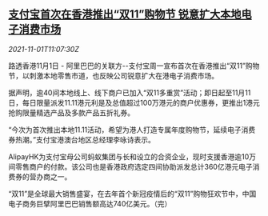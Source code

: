 <!--1635766263000-->
[支付宝首次在香港推出“双11”购物节 锐意扩大本地电子消费市场](https://cn.reuters.com/article/alipay-1101-mon-idCNKBS2HM22L)
------

<div><i>2021-11-01T11:07:30Z</i></div><p>路透香港11月1日 - 阿里巴巴的关联方--支付宝周一宣布首次在香港推出“双11”购物节，以刺激本地零售市道，也反映公司锐意扩大在港电子消费市场。</p><p>据声明，逾40间本地线上、线下商户已加入“双11多重赏”活动；即日起至11月11日，每日限量派发11.11港元利是及总值超过100万港元的商户优惠券，更推出1港元抢购限量精选产品及多款产品五折礼券。</p><p>“今次为首次推出本地11.11活动，希望为港人打造专属年度购物节，延续电子消费券热潮。”支付宝港澳台地区总经理李咏诗表示。</p><p>AlipayHK为支付宝母公司蚂蚁集团与长和设立的合资企业，现时支援香港逾10万间零售商户的付款。该公司也是香港政府选定四间协助派发总计360亿港元电子消费券的营办商之一。</p><p>“双11”是全球最大销售盛宴，在去年首个新冠疫情后的“双11”购物狂欢节中，中国电子商务巨擘阿里巴巴销售额高达740亿美元。（完）</p>
